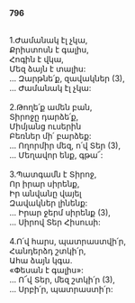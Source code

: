 **796**

\
1.Ժամանակ էլ չկա,\
Քրիստոսն է գալիս,\
Հոգին է վկա,\
Մեզ ձայն է տալիս:\
 ... Զարթնե՛ք, զավակներ (3),\
 ... Ժամանակ էլ չկա:\
\
2.Թողե՛ք ամեն բան,\
Տիրոջը դարձե՛ք,\
Միմյանց ուսերին\
Բեռներ մի՛ բարձեք:\
 ... Ողորմիր մեզ, ո՛վ Տեր (3),\
 ... Մեղավոր ենք, գթա՜:\
\
3.Պատգամն է Տիրոջ,\
Որ իրար սիրենք,\
Իր անվանը վայել\
Զավակներ լինենք:\
 ... Իրար ջերմ սիրենք (3),\
 ... Սիրով Տեր Հիսուսի:\
\
4.Ո՛վ հարս, պատրաստվի՛ր,\
Հանդերձդ շտկի՛ր,\
Ահա ձայն կգա.\
«Փեսան է գալիս»:\
 ... Ո՜վ Տեր, մեզ շտկի՛ր (3),\
 ... Սրբի՛ր, պատրաստի՛ր:
